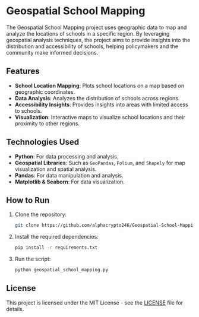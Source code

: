 # Geospatial School Mapping

The Geospatial School Mapping project uses geographic data to map and analyze the locations of schools in a specific region. By leveraging geospatial analysis techniques, the project aims to provide insights into the distribution and accessibility of schools, helping policymakers and the community make informed decisions.

## Features

- **School Location Mapping**: Plots school locations on a map based on geographic coordinates.
- **Data Analysis**: Analyzes the distribution of schools across regions.
- **Accessibility Insights**: Provides insights into areas with limited access to schools.
- **Visualization**: Interactive maps to visualize school locations and their proximity to other regions.

## Technologies Used

- **Python**: For data processing and analysis.
- **Geospatial Libraries**: Such as `GeoPandas`, `Folium`, and `Shapely` for map visualization and spatial analysis.
- **Pandas**: For data manipulation and analysis.
- **Matplotlib & Seaborn**: For data visualization.

## How to Run

1. Clone the repository:

    ```bash
    git clone https://github.com/alphacrypto246/Geospatial-School-Mapping.git
    ```

2. Install the required dependencies:

    ```bash
    pip install -r requirements.txt
    ```

3. Run the script:

    ```bash
    python geospatial_school_mapping.py
    ```

## License

This project is licensed under the MIT License - see the [LICENSE](LICENSE) file for details.
